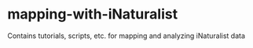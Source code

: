 # mapping-with-iNaturalist
Contains tutorials, scripts, etc. for mapping and analyzing iNaturalist data
